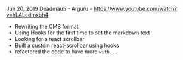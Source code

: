 Jun 20, 2019
Deadmau5 - Arguru - https://www.youtube.com/watch?v=hLALcdmxbh4

  - Rewriting the CMS format
  - Using Hooks for the first time to set the markdown text
  - Looking for a react scrollbar
  - Built a custom react-scrollbar using hooks
  - refactored the code to have more `with...`

